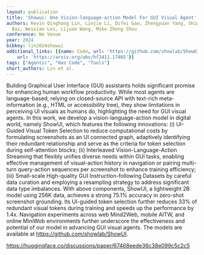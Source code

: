```yaml
---
layout: publication
title: 'Showui: One Vision-language-action Model For GUI Visual Agent'
authors: Kevin Qinghong Lin, Linjie Li, Difei Gao, Zhengyuan Yang, Shiwei Wu, Zechen
  Bai, Weixian Lei, Lijuan Wang, Mike Zheng Shou
conference: No Venue
year: 2024
bibkey: lin2024showui
additional_links: [{name: Code, url: 'https://github.com/showlab/ShowUI'}, {name: Paper,
    url: 'https://arxiv.org/abs/hf2411.17465'}]
tags: ["Agentic", "Has Code", "Tools"]
short_authors: Lin et al.
---
```

Building Graphical User Interface (GUI) assistants holds significant promise for enhancing human workflow productivity. While most agents are language-based, relying on closed-source API with text-rich meta-information (e.g., HTML or accessibility tree), they show limitations in perceiving UI visuals as humans do, highlighting the need for GUI visual agents. In this work, we develop a vision-language-action model in digital world, namely ShowUI, which features the following innovations: (i) UI-Guided Visual Token Selection to reduce computational costs by formulating screenshots as an UI connected graph, adaptively identifying their redundant relationship and serve as the criteria for token selection during self-attention blocks; (ii) Interleaved Vision-Language-Action Streaming that flexibly unifies diverse needs within GUI tasks, enabling effective management of visual-action history in navigation or pairing multi-turn query-action sequences per screenshot to enhance training efficiency; (iii) Small-scale High-quality GUI Instruction-following Datasets by careful data curation and employing a resampling strategy to address significant data type imbalances. With above components, ShowUI, a lightweight 2B model using 256K data, achieves a strong 75.1% accuracy in zero-shot screenshot grounding. Its UI-guided token selection further reduces 33% of redundant visual tokens during training and speeds up the performance by 1.4x. Navigation experiments across web Mind2Web, mobile AITW, and online MiniWob environments further underscore the effectiveness and potential of our model in advancing GUI visual agents. The models are available at https://github.com/showlab/ShowUI.

https://huggingface.co/discussions/paper/67468eede36c38e099c5c2c5